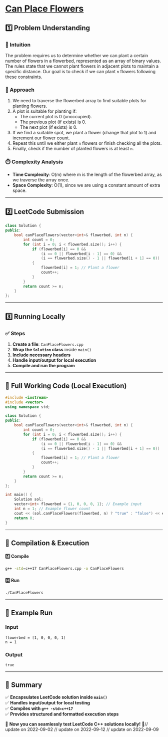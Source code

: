 # **[Can Place Flowers](https://leetcode.com/problems/can-place-flowers/description/)**  

## **1️⃣ Problem Understanding**  
### **📌 Intuition**  
The problem requires us to determine whether we can plant a certain number of flowers in a flowerbed, represented as an array of binary values. The rules state that we cannot plant flowers in adjacent plots to maintain a specific distance. Our goal is to check if we can plant `n` flowers following these constraints.

### **🚀 Approach**  
1. We need to traverse the flowerbed array to find suitable plots for planting flowers.
2. A plot is suitable for planting if:
   - The current plot is 0 (unoccupied).
   - The previous plot (if exists) is 0.
   - The next plot (if exists) is 0.
3. If we find a suitable spot, we plant a flower (change that plot to 1) and increment our flower count.
4. Repeat this until we either plant `n` flowers or finish checking all the plots.
5. Finally, check if the number of planted flowers is at least `n`.

### **⏱️ Complexity Analysis**  
- **Time Complexity**: O(m) where m is the length of the flowerbed array, as we traverse the array once.
- **Space Complexity**: O(1), since we are using a constant amount of extra space.  

---  

## **2️⃣ LeetCode Submission**  
```cpp
class Solution {
public:
    bool canPlaceFlowers(vector<int>& flowerbed, int n) {
        int count = 0;
        for (int i = 0; i < flowerbed.size(); i++) {
            if (flowerbed[i] == 0 && 
                (i == 0 || flowerbed[i - 1] == 0) && 
                (i == flowerbed.size() - 1 || flowerbed[i + 1] == 0)) 
            {
                flowerbed[i] = 1; // Plant a flower
                count++;
            }
        }
        return count >= n;
    }
};
```  

---  

## **3️⃣ Running Locally**  
### **✅ Steps**  
1. **Create a file**: `CanPlaceFlowers.cpp`  
2. **Wrap the `Solution` class** inside `main()`  
3. **Include necessary headers**  
4. **Handle input/output for local execution**  
5. **Compile and run the program**  

---  

## **📝 Full Working Code (Local Execution)**  
```cpp
#include <iostream>
#include <vector>
using namespace std;

class Solution {
public:
    bool canPlaceFlowers(vector<int>& flowerbed, int n) {
        int count = 0;
        for (int i = 0; i < flowerbed.size(); i++) {
            if (flowerbed[i] == 0 && 
                (i == 0 || flowerbed[i - 1] == 0) && 
                (i == flowerbed.size() - 1 || flowerbed[i + 1] == 0)) 
            {
                flowerbed[i] = 1; // Plant a flower
                count++;
            }
        }
        return count >= n;
    }
};

int main() {
    Solution sol;
    vector<int> flowerbed = {1, 0, 0, 0, 1}; // Example input
    int n = 1; // Example flower count
    cout << (sol.canPlaceFlowers(flowerbed, n) ? "true" : "false") << endl; // Expected output: true
    return 0;
}
```  

---  

## **🔧 Compilation & Execution**  
#### **1️⃣ Compile**  
```bash
g++ -std=c++17 CanPlaceFlowers.cpp -o CanPlaceFlowers
```  

#### **2️⃣ Run**  
```bash
./CanPlaceFlowers
```  

---  

## **🎯 Example Run**  
### **Input**  
```
flowerbed = [1, 0, 0, 0, 1]
n = 1
```  
### **Output**  
```
true
```  

---  

## **📌 Summary**  
✅ **Encapsulates LeetCode solution inside `main()`**  
✅ **Handles input/output for local testing**  
✅ **Compiles with `g++ -std=c++17`**  
✅ **Provides structured and formatted execution steps**  

🚀 **Now you can seamlessly test LeetCode C++ solutions locally!** 🚀// update on 2022-09-02
// update on 2022-09-12
// update on 2022-09-09

